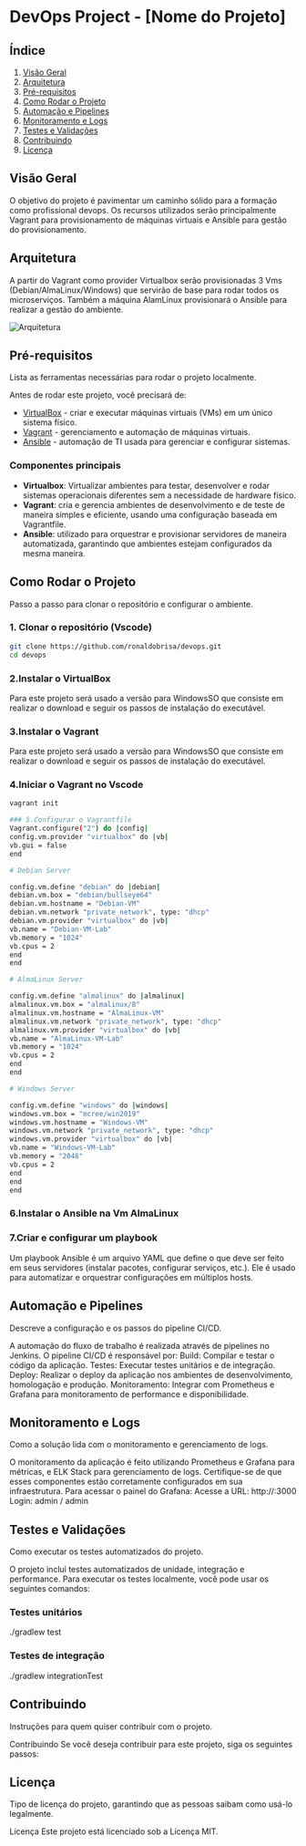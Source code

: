 # DevOps Project - [Nome do Projeto]

## Índice

1. [Visão Geral](#visão-geral)
2. [Arquitetura](#arquitetura)
3. [Pré-requisitos](#pré-requisitos)
4. [Como Rodar o Projeto](#como-rodar-o-projeto)
5. [Automação e Pipelines](#automação-e-pipelines)
6. [Monitoramento e Logs](#monitoramento-e-logs)
7. [Testes e Validações](#testes-e-validações)
8. [Contribuindo](#contribuindo)
9. [Licença](#licença)

## Visão Geral 
O objetivo do projeto é pavimentar um caminho sólido para a formação como profissional devops.
Os recursos utilizados serão principalmente Vagrant para provisionamento de máquinas virtuais e Ansible para gestão do provisionamento.

## Arquitetura 
A partir do Vagrant como provider Virtualbox serão provisionadas 3 Vms (Debian/AlmaLinux/Windows) que servirão de base para rodar todos os microserviços. Também a máquina AlamLinux provisionará o Ansible para realizar a gestão do ambiente. 

![Arquitetura](imagens/arquitetura.png)

## Pré-requisitos
Lista as ferramentas necessárias para rodar o projeto localmente.

Antes de rodar este projeto, você precisará de:
- [VirtualBox](https://www.virtualbox.org/wiki/Documentation) - criar e executar máquinas virtuais (VMs) em um único sistema físico.
- [Vagrant](https://www.vagrantup.com/docs) - gerenciamento e automação de máquinas virtuais.
- [Ansible](https://docs.ansible.com/ansible/latest/index.html) - automação de TI usada para gerenciar e configurar sistemas.

### Componentes principais

- **Virtualbox**: Virtualizar ambientes para testar, desenvolver e rodar sistemas operacionais diferentes sem a necessidade de hardware físico.
- **Vagrant**: cria e gerencia ambientes de desenvolvimento e de teste de maneira simples e eficiente, usando uma configuração baseada em Vagrantfile.
- **Ansible**: utilizado para orquestrar e provisionar servidores de maneira automatizada, garantindo que ambientes estejam configurados da mesma maneira.

## Como Rodar o Projeto
Passo a passo para clonar o repositório e configurar o ambiente.

### 1. Clonar o repositório (Vscode)
```bash
git clone https://github.com/ronaldobrisa/devops.git
cd devops
```
### 2.Instalar o VirtualBox 
Para este projeto será usado a versão para WindowsSO que consiste em realizar o download e seguir os passos de instalação do executável.

### 3.Instalar o Vagrant
Para este projeto será usado a versão para WindowsSO que consiste em realizar o download e seguir os passos de instalação do executável.

### 4.Iniciar o Vagrant no Vscode
```bash
vagrant init
```
```bash
### 5.Configurar o Vagrantfile
Vagrant.configure("2") do |config|
config.vm.provider "virtualbox" do |vb|
vb.gui = false
end

# Debian Server

config.vm.define "debian" do |debian|
debian.vm.box = "debian/bullseye64"
debian.vm.hostname = "Debian-VM"
debian.vm.network "private_network", type: "dhcp"
debian.vm.provider "virtualbox" do |vb|
vb.name = "Debian-VM-Lab"
vb.memory = "1024"
vb.cpus = 2
end
end

# AlmaLinux Server

config.vm.define "almalinux" do |almalinux|
almalinux.vm.box = "almalinux/8"
almalinux.vm.hostname = "AlmaLinux-VM"
almalinux.vm.network "private_network", type: "dhcp"
almalinux.vm.provider "virtualbox" do |vb|
vb.name = "AlmaLinux-VM-Lab"
vb.memory = "1024"
vb.cpus = 2
end
end

# Windows Server

config.vm.define "windows" do |windows|
windows.vm.box = "mcree/win2019"
windows.vm.hostname = "Windows-VM"
windows.vm.network "private_network", type: "dhcp"
windows.vm.provider "virtualbox" do |vb|
vb.name = "Windows-VM-Lab"
vb.memory = "2048"
vb.cpus = 2
end
end
end
```

### 6.Instalar o Ansible na Vm AlmaLinux
### 7.Criar e configurar um playbook
Um playbook Ansible é um arquivo YAML que define o que deve ser feito em seus servidores (instalar pacotes, configurar serviços, etc.). Ele é usado para automatizar e orquestrar configurações em múltiplos hosts. 

## Automação e Pipelines
Descreve a configuração e os passos do pipeline CI/CD.

A automação do fluxo de trabalho é realizada através de pipelines no Jenkins. O pipeline CI/CD é responsável por:
Build: Compilar e testar o código da aplicação.
Testes: Executar testes unitários e de integração.
Deploy: Realizar o deploy da aplicação nos ambientes de desenvolvimento, homologação e produção.
Monitoramento: Integrar com Prometheus e Grafana para monitoramento de performance e disponibilidade.

## Monitoramento e Logs
Como a solução lida com o monitoramento e gerenciamento de logs.

O monitoramento da aplicação é feito utilizando Prometheus e Grafana para métricas, e ELK Stack para gerenciamento de logs. Certifique-se de que esses componentes estão corretamente configurados em sua infraestrutura.
Para acessar o painel do Grafana:
Acesse a URL: http://<IP-do-servidor>:3000
Login: admin / admin

## Testes e Validações
Como executar os testes automatizados do projeto.

O projeto inclui testes automatizados de unidade, integração e performance. Para executar os testes localmente, você pode usar os seguintes comandos:

### Testes unitários
./gradlew test

### Testes de integração
./gradlew integrationTest

## Contribuindo
Instruções para quem quiser contribuir com o projeto.

Contribuindo
Se você deseja contribuir para este projeto, siga os seguintes passos:

## Licença
Tipo de licença do projeto, garantindo que as pessoas saibam como usá-lo legalmente.

Licença
Este projeto está licenciado sob a Licença MIT.
